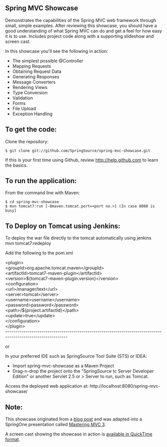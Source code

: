Spring MVC Showcase
-------------------
Demonstrates the capabilities of the Spring MVC web framework through small, simple examples.
After reviewing this showcase, you should have a good understanding of what Spring MVC can do and get a feel for how easy it is to use.
Includes project code along with a supporting slideshow and screen cast.

In this showcase you'll see the following in action:

* The simplest possible @Controller
* Mapping Requests
* Obtaining Request Data
* Generating Responses
* Message Converters
* Rendering Views
* Type Conversion
* Validation
* Forms
* File Upload
* Exception Handling

To get the code:
-------------------
Clone the repository:

    $ git clone git://github.com/SpringSource/spring-mvc-showcase.git

If this is your first time using Github, review http://help.github.com to learn the basics.

To run the application:
-------------------	
From the command line with Maven:

    $ cd spring-mvc-showcase
    $ mvn tomcat7:run [-Dmaven.tomcat.port=<port no.>] (In case 8080 is busy] 

To Deploy on Tomcat using Jenkins:<br/>
----------------------------------
To deploy the war file directly to the tomcat automatically using jenkins <br/>
        mvn tomcat7:redeploy

<p>Add the following to the pom.xml</p>
        &ltplugin&gt<br/>
             &ltgroupId&gtorg.apache.tomcat.maven&lt/groupId&gt<br/>
            &ltartifactId&gttomcat7-maven-plugin&lt/artifactId&gt<br/>
            &ltversion&gt${tomcat7-maven-plugin.version}&lt/version&gt<br/>
            &ltconfiguration&gt<br/>
                &lturl&gt<host-ip>/manager/text&lt/url&gt<br/>
                &ltserver&gttomcat&lt/server&gt<br/>
                &ltusername&gtusername&lt/username&gt<br/>
                &ltpassword&gtpassword&lt/password&gt<br/>
                &ltpath&gt/${project.artifactId}&lt/path&gt<br/>
                &ltupdate&gttrue&lt/update&gt<br/>
            &lt/configuration&gt<br/>
       &lt/plugin&gt <br/>
-------------------------------------------------------------------------------------------------------------

or

In your preferred IDE such as SpringSource Tool Suite (STS) or IDEA:

* Import spring-mvc-showcase as a Maven Project
* Drag-n-drop the project onto the "SpringSource tc Server Developer Edition" or another Servlet 2.5 or > Server to run, such as Tomcat.

Access the deployed web application at: http://localhost:8080/spring-mvc-showcase/

Note:
-------------------

This showcase originated from a [blog post](http://blog.springsource.com/2010/07/22/spring-mvc-3-showcase/) and was adapted into a SpringOne presentation called [Mastering MVC 3](http://www.infoq.com/presentations/Mastering-Spring-MVC-3).

A screen cast showing the showcase in action is [available in QuickTime format](http://s3.springsource.org/MVC/mvc-showcase-screencast.mov).

